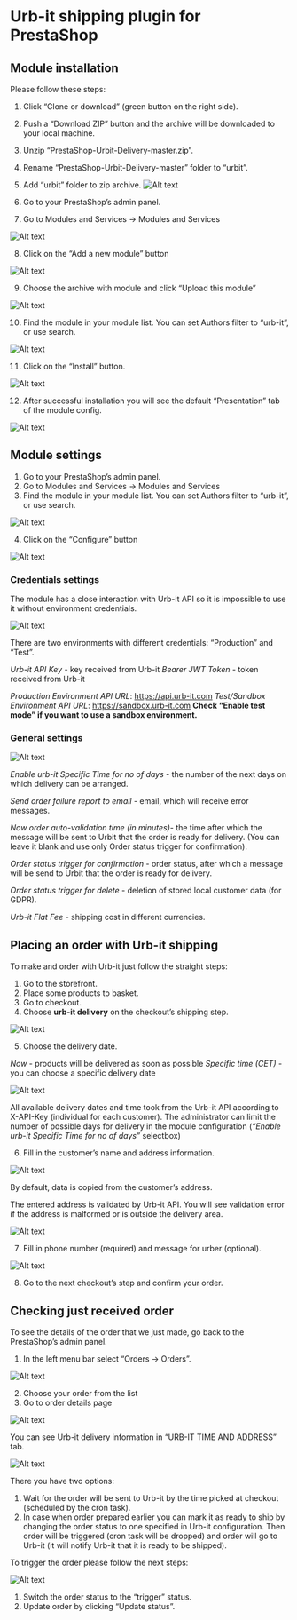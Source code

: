 # Urb-it shipping plugin for PrestaShop

## Module installation


Please follow these steps:


1. Click “Clone or download” (green button on the right side).
2. Push a “Download ZIP” button and the archive will be downloaded to your local machine.
3. Unzip “PrestaShop-Urbit-Delivery-master.zip”.
4. Rename “PrestaShop-Urbit-Delivery-master” folder to “urbit”.
5. Add “urbit” folder to zip archive.
![Alt text](../assets/image1.png?raw=true)

6. Go to your PrestaShop’s admin panel.
7. Go to Modules and Services -> Modules and Services

![Alt text](../assets/image17.png?raw=true)

8. Click on the “Add a new module” button

![Alt text](../assets/image5.png?raw=true)

9. Choose the archive with module and click “Upload this module”

![Alt text](../assets/image14.png?raw=true)

10. Find the module in your module list. You can set Authors filter to “urb-it”, or use search.

![Alt text](../assets/image13.png?raw=true)

11. Click on the “Install” button.

![Alt text](../assets/image15.png?raw=true)

12. After successful installation you will see the default “Presentation” tab of the module config.

![Alt text](../assets/image12.png?raw=true)



## Module settings

1. Go to your PrestaShop’s admin panel.
2. Go to Modules and Services -> Modules and Services
3. Find the module in your module list. You can set Authors filter to “urb-it”, or use search.

![Alt text](../assets/image4.png?raw=true)

4. Click on the “Configure” button

![Alt text](../assets/image6.png?raw=true)




### Credentials settings

The module has a close interaction with Urb-it API so it is impossible to use it without environment credentials. 

![Alt text](../assets/image18.png?raw=true)

There are two environments with different credentials: “Production” and “Test”.

*Urb-it API Key* - key received from Urb-it
*Bearer JWT Token* - token received from Urb-it

*Production Environment API URL*:  https://api.urb-it.com
*Test/Sandbox Environment API URL*:  https://sandbox.urb-it.com
**Check “Enable test mode” if you want to use a sandbox environment.**


### General settings

![Alt text](../assets/image18.png?raw=true)


*Enable urb-it Specific Time for no of days* - the number of the next days on which delivery can be arranged.

*Send order failure report to email* - email, which will receive error messages.

*Now order auto-validation time (in minutes)*- the time after which the message will be sent to Urbit that the order is ready for delivery. (You can leave it blank and use only Order status trigger for confirmation).

*Order status trigger for confirmation* - order status, after which a message will be send to Urbit that the order is ready for delivery.

*Order status trigger for delete* - deletion of stored local customer data (for GDPR).

*Urb-it Flat Fee* - shipping cost in different currencies.



## Placing an order with Urb-it shipping

To make and order with Urb-it just follow the straight steps:

1. Go to the storefront.
2. Place some products to basket.
3. Go to checkout.
4. Choose **urb-it delivery** on the checkout’s shipping step.

![Alt text](../assets/image18.png?raw=true)

5. Choose the delivery date.

*Now* - products will be delivered as soon as possible
*Specific time (CET)* - you can choose a specific delivery date 

![Alt text](../assets/image10.png?raw=true)

All available delivery dates and time took from the Urb-it API according to X-API-Key (individual for each customer). The administrator can limit the number of possible days for delivery in the module configuration (*“Enable urb-it Specific Time for no of days”* selectbox)


6. Fill in the customer’s name and address information.

![Alt text](../assets/image9.png?raw=true)

By default, data is copied from the customer’s address.

The entered address is validated by Urb-it API. You will see validation error if the address is malformed or is outside the delivery area.

![Alt text](../assets/image8.png?raw=true)


7. Fill in phone number (required) and message for urber (optional).

![Alt text](../assets/image19.png?raw=true)

8. Go to the next checkout’s step and confirm your order. 





## Checking just received order

To see the details of the order that we just made, go back to the PrestaShop’s admin panel.

1. In the left menu bar select “Orders -> Orders”.

![Alt text](../assets/image2.png?raw=true)

2. Choose your order from the list 
3. Go to order details page

![Alt text](../assets/image21.png?raw=true)


You can see Urb-it delivery information in “URB-IT TIME AND ADDRESS” tab.

![Alt text](../assets/image20.png?raw=true)

There you have two options:
1. Wait for the order will be sent to Urb-it by the time picked at checkout (scheduled by the cron task).
2. In case when order prepared earlier you can mark it as ready to ship by changing the order status to one specified in Urb-it configuration. Then order will be triggered (cron task will be dropped) and order will go to Urb-it (it will notify Urb-it that it is ready to be shipped).

To trigger the order please follow the next steps:

![Alt text](../assets/image16.png?raw=true)

1. Switch the order status to the “trigger” status.
1. Update order by clicking “Update status”.






